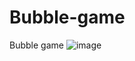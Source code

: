 # Bubble-game
Bubble game
![image](https://github.com/user-attachments/assets/1b0f72ed-7a91-42b8-a755-b1f8da873b08)
